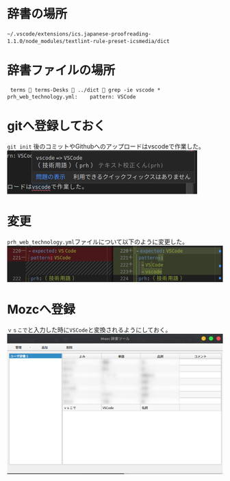 <!--  
- 最終更新日
- 
  -->

# 辞書の場所
`~/.vscode/extensions/ics.japanese-proofreading-1.1.0/node_modules/textlint-rule-preset-icsmedia/dict`
# 辞書ファイルの場所
```log
 terms  terms-Desks  ../dict  grep -ie vscode *
prh_web_technology.yml:    pattern: VSCode
```
# gitへ登録しておく
`git init`
後のコミットやGithubへのアップロードはvscodeで作業した。
![](img/PASTE_IMAGE_2022-05-03-14-53-40.png)
# 変更
`prh_web_technology.yml`ファイルについて以下のように変更した。
![](img/PASTE_IMAGE_2022-05-03-14-56-12.png)

# Mozcへ登録
`ｖｓこで`と入力した時に`VSCode`と変換されるようにしておく。
![](img/PASTE_IMAGE_2022-05-03-15-00-14.png)